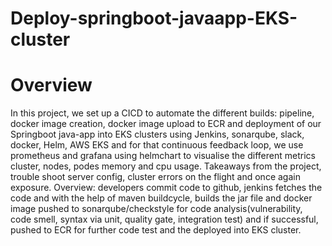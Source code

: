 # Deploy-springboot-javaapp-EKS-cluster

# Overview

In this project, we set up a CICD to automate the different builds: pipeline, docker image creation, docker image upload to ECR and deployment of our Springboot java-app into EKS clusters using Jenkins, sonarqube, slack, docker, Helm, AWS EKS and for that continuous feedback loop, we use prometheus and grafana using helmchart to visualise the different metrics cluster, nodes, podes memory and cpu usage. Takeaways from the project, trouble shoot server config, cluster errors on the flight and once again exposure. Overview: developers commit code to github, jenkins fetches the code and with the help of maven buildcycle, builds the jar file and docker image pushed to sonarqube/checkstyle for code analysis(vulnerability, code smell, syntax via unit, quality gate, integration test) and if successful, pushed to ECR for further code test and the deployed into EKS cluster.
